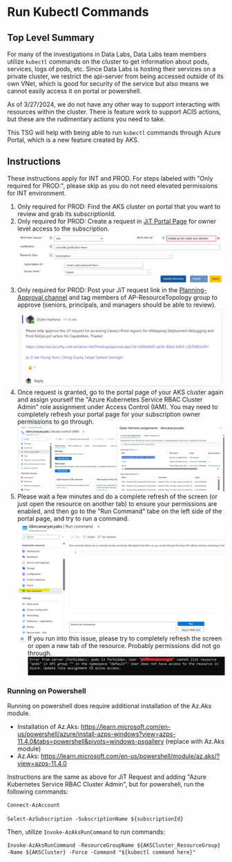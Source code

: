 # Run Kubectl Commands

## Top Level Summary
For many of the investigations in Data Labs, Data Labs team members utilize `kubectl` commands on the cluster to get information about pods, services, logs of pods, etc. Since Data Labs is hosting their services on a private cluster, we restrict the api-server from being accessed outside of its own VNet, which is good for security of the service but also means we cannot easily access it on portal or powershell.

As of 3/27/2024, we do not have any other way to support interacting with resources within the cluster. There is feature work to support ACIS actions, but these are the rudimentary actions you need to take.

This TSG will help with being able to run `kubectl` commands through Azure Portal, which is a new feature created by AKS.

## Instructions
These instructions apply for INT and PROD. For steps labeled with "Only required for PROD:", please skip as you do not need elevated permissions for INT environment.

1. Only required for PROD: Find the AKS cluster on portal that you want to review and grab its subscriptionId.
2. Only required for PROD: Create a request in [JiT Portal Page](https://jitaccess.security.core.windows.net/WorkFlowTempAccess.aspx) for owner level access to the subscription.
![JiT Portal Page](../.attachments/DataLabs/operations/RunKubectlCommands/JiTScreen.png)
3. Only required for PROD: Post your JiT request link in the [Planning-Approval channel](https://teams.microsoft.com/l/channel/19%3A51a43d8d168c431aa2549fcf09dc4c42%40thread.skype/Planning-Approval?groupId=f068473a-3eec-44af-90e3-11c124b4d791&tenantId=72f988bf-86f1-41af-91ab-2d7cd011db47) and tag members of AP-ResourceTopology group to approve (seniors, principals, and managers should be able to review).
![Planning Approval Page](../.attachments/DataLabs/operations/RunKubectlCommands/Planning-ApprovalPage.png)
4. Once request is granted, go to the portal page of your AKS cluster again and assign yourself the "Azure Kubernetes Service RBAC Cluster Admin" role assignment under Access Control (IAM). You may need to completely refresh your portal page for your subscription owner permissions to go through.
![Portal Access Control Page](../.attachments/DataLabs/operations/RunKubectlCommands/PortalAccessControl.png)
5. Please wait a few minutes and do a complete refresh of the screen (or just open the resource on another tab) to ensure your permissions are enabled, and then go to the "Run Command" tabe on the left side of the portal page, and try to run a command.
![RunCommand Portal Page](../.attachments/DataLabs/operations/RunKubectlCommands/PortalRunCommandPage.png)
    - If you run into this issue, please try to completely refresh the screen or open a new tab of the resource. Probably permissions did not go through.
    ![Permissions Issue](../.attachments/DataLabs/operations/RunKubectlCommands/MissingClusterAdminRA.png)

### Running on Powershell
Running on powershell does require additional installation of the Az.Aks module.
- Installation of Az.Aks: https://learn.microsoft.com/en-us/powershell/azure/install-azps-windows?view=azps-11.4.0&tabs=powershell&pivots=windows-psgallery (replace with Az.Aks module)
- Az.Aks: https://learn.microsoft.com/en-us/powershell/module/az.aks/?view=azps-11.4.0

Instructions are the same as above for JiT Request and adding "Azure Kubernetes Service RBAC Cluster Admin", but for powershell, run the following commands:
```
Connect-AzAccount

Select-AzSubscription -SubscriptionName ${subscriptionId}
```

Then, utilize `Invoke-AzAksRunCommand` to run commands:
```
Invoke-AzAksRunCommand -ResourceGroupName ${AKSCluster_ResourceGroup} -Name ${AKSCluster} -Force -Command "${kubectl command here}"
```